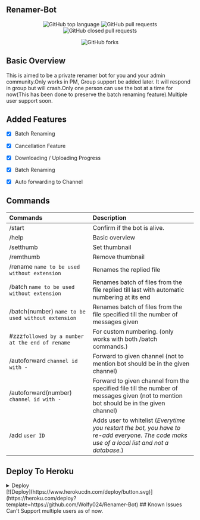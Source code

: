 ## Renamer-Bot
<p align="center" > <img alt="GitHub top language" src="https://img.shields.io/github/languages/top/Wolfy024/Renamer-Bot?style=plastic">
 <a> <img alt="GitHub pull requests" src="https://img.shields.io/github/issues-pr-raw/Wolfy024/Renamer-Bot?color=blue&label=Open%20PRs"> <img alt="GitHub closed pull requests" src="https://img.shields.io/github/issues-pr-closed-raw/Wolfy024/Renamer-Bot?color=blue&label=Closed%20PRs"> </a> </p>

<p align="center" > <img alt="GitHub forks" src="https://img.shields.io/github/forks/Wolfy024/Renamer-Bot?logoColor=blue&style=social"> </p>

## Basic Overview

This is aimed to be a private renamer bot for you and your admin community.Only works in PM, Group support be added later. It will respond in group but will crash.Only one person can use the bot at a time for now(This has been done to preserve the batch renaming feature).Multiple user support soon.

## Added Features

- [x] Batch Renaming
- [x] Cancellation Feature
- [x] Downloading / Uploading Progress
- [x] Batch Renaming
- [x] Auto forwarding to Channel


## Commands

| Commands    | Description | 
| :---        |    :---     |
| /start      | Confirm if the bot is alive. |
| /help       | Basic overview |
| /setthumb   | Set thumbnail | 
| /remthumb   | Remove thumbnail | 
| /rename `name to be used without extension`| Renames the replied file |
| /batch `name to be used without extension` | Renames batch of files from the file replied till last with automatic numbering at its end |
| /batch(number) `name to be used without extension` | Renames batch of files from the file specified till the number of messages given |
| #zzz`followed by a number at the end of rename`| For custom numbering. (only works with both /batch commands.)
| /autoforward `channel id with - ` | Forward to given channel (not to  mention bot should be in the given channel) |
| /autoforward(number)  `channel id with - ` | Forward to given channel from the specified file till the number of messages given (not to  mention bot should be in the given channel) |
| /add `user ID`  | Adds user to whitelist (_Everytime you restart the bot, you have to re-add everyone. The code maks use of a local list and not a database._)|



## Deploy To Heroku 
<details>
 <summary> Deploy </summary>
Fill the VARS correctly and turn on the dyno worker.
</details>
[![Deploy](https://www.herokucdn.com/deploy/button.svg)](https://heroku.com/deploy?template=https://github.com/Wolfy024/Renamer-Bot)
## Known Issues
Can't Support multiple users as of now.
